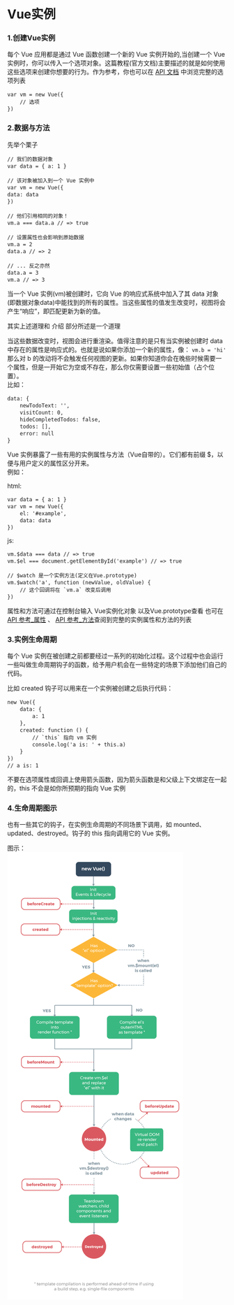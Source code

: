 # Vue实例

### 1.创建Vue实例

每个 Vue 应用都是通过 Vue 函数创建一个新的 Vue 实例开始的,当创建一个 Vue 实例时，你可以传入一个选项对象。这篇教程(官方文档)主要描述的就是如何使用这些选项来创建你想要的行为。作为参考，你也可以在 [API 文档](https://cn.vuejs.org/v2/api/#选项-数据) 中浏览完整的选项列表  

	var vm = new Vue({
  		// 选项
	})

### 2.数据与方法

先举个栗子

	// 我们的数据对象
	var data = { a: 1 }

	// 该对象被加入到一个 Vue 实例中
	var vm = new Vue({
  	data: data
	})

	// 他们引用相同的对象！
	vm.a === data.a // => true

	// 设置属性也会影响到原始数据
	vm.a = 2
	data.a // => 2

	// ... 反之亦然
	data.a = 3
	vm.a // => 3

当一个 Vue 实例(vm)被创建时，它向 Vue 的响应式系统中加入了其 data 对象(即数据对象data)中能找到的所有的属性。当这些属性的值发生改变时，视图将会产生“响应”，即匹配更新为新的值。

其实上述道理和 介绍 部分所述是一个道理

当这些数据改变时，视图会进行重渲染。值得注意的是只有当实例被创建时 data 中存在的属性是响应式的。也就是说如果你添加一个新的属性，像：
`vm.b = 'hi'`
那么对 b 的改动将不会触发任何视图的更新。如果你知道你会在晚些时候需要一个属性，但是一开始它为空或不存在，那么你仅需要设置一些初始值（占个位置）。  
比如：

	data: {
  		newTodoText: '',
  		visitCount: 0,
  		hideCompletedTodos: false,
  		todos: [],
  		error: null
	}


Vue 实例暴露了一些有用的实例属性与方法（Vue自带的）。它们都有前缀 $，以便与用户定义的属性区分开来。  
例如：

html:
	
	var data = { a: 1 }
	var vm = new Vue({
  		el: '#example',
  		data: data
	})

js:

	vm.$data === data // => true
	vm.$el === document.getElementById('example') // => true

	// $watch 是一个实例方法(定义在Vue.prototype)
	vm.$watch('a', function (newValue, oldValue) {
  		// 这个回调将在 `vm.a` 改变后调用
	})

属性和方法可通过在控制台输入 Vue实例化对象 以及Vue.prototype查看
也可在 [API 参考_属性](https://cn.vuejs.org/v2/api/#实例属性) 、 [API 参考_方法](https://cn.vuejs.org/v2/api/#实例方法-数据)查阅到完整的实例属性和方法的列表  

### 3.实例生命周期

每个 Vue 实例在被创建之前都要经过一系列的初始化过程。这个过程中也会运行一些叫做生命周期钩子的函数，给予用户机会在一些特定的场景下添加他们自己的代码。

比如 created 钩子可以用来在一个实例被创建之后执行代码：

	new Vue({
  		data: {
    		a: 1
  		},
  		created: function () {
    		// `this` 指向 vm 实例
    		console.log('a is: ' + this.a)
  		}
	})
	// a is: 1

不要在选项属性或回调上使用箭头函数，因为箭头函数是和父级上下文绑定在一起的，this 不会是如你所预期的指向 Vue 实例

### 4.生命周期图示

也有一些其它的钩子，在实例生命周期的不同场景下调用，如 mounted、updated、destroyed。钩子的 this 指向调用它的 Vue 实例。

图示：  
![](./images/P2_1.png)	